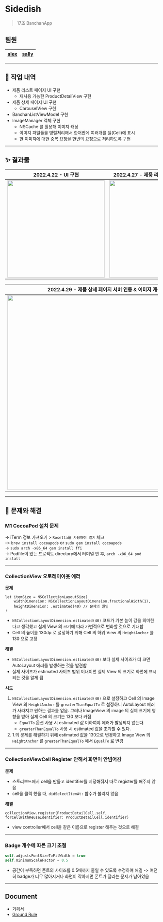 # Sidedish

> 17조 BanchanApp

## 팀원

| [alex](https://github.com/SongTaehwan) | [sally](https://github.com/sally4405) |
| -------------------------------------- | ------------------------------------- |

---

## 📙 작업 내역

- 제품 리스트 페이지 UI 구현
  - 재사용 가능한 ProductDetailView 구현
- 제품 상세 페이지 UI 구현
  - CarouselView 구현
- BanchanListViewModel 구현
- ImageManager 객체 구현
  - NSCache 를 활용해 이미지 캐싱
  - 이미지 파일들을 병렬처리해서 한꺼번에 여러개를 셀(Cell)에 표시
  - 한 이미지에 대한 중복 요청을 한번의 요청으로 처리하도록 구현

---

## ✨ 결과물

| 2022.4.22 - UI 구현                                                                                                             | 2022.4.27 - 제품 리스트 페이지 서버 연동                                                                                             |
| ------------------------------------------------------------------------------------------------------------------------------- | ------------------------------------------------------------------------------------------------------------------------------- |
| <img width="320" src="https://user-images.githubusercontent.com/42037023/164586202-7120fc59-72ad-41d4-a089-dfb58af86c8f.gif" /> | <img width="320" src="https://user-images.githubusercontent.com/42037023/165467791-1114830f-3168-4791-8651-1354c6994f3b.gif" /> |

| 2022.4.29 - 제품 상세 페이지 서버 연동 & 이미지 캐싱 |
| --- |
| <img width="640" src="https://user-images.githubusercontent.com/45891045/166081794-818bc4fb-a928-43f2-a152-ef808c78526c.gif"> |

---

## 🧐 문제와 해결

### M1 CocoaPod 설치 문제

-> iTerm 정보 가져오기 > `Rosetta를 사용하여 열기` 체크 <br>
-> `brew install cocoapods` or `sudo gem install cocoapods` <br>
-> `sudo arch -x86_64 gem install ffi` <br>
-> Podfile이 있는 프로젝트 directory에서 터미널 연 후, `arch -x86_64 pod install` <br>

---

### CollectionView 오토레이아웃 에러

**문제**

```swift=
let itemSize = NSCollectionLayoutSize(
    widthDimension: NSCollectionLayoutDimension.fractionalWidth(1),
    heightDimension: .estimated(40) // 문제의 원인
)
```

- `NSCollectionLayoutDimension.estimated(40)` 코드가 기본 높이 값을 의미한다고 생각했고 실제 View 의 크기에 따라 가변적으로 변화할 것으로 기대함
- Cell 의 높이를 130dp 로 설정하기 위해 Cell 의 하위 View 의 `HeightAnchor` 를 130 으로 고정

**해결**

- `NSCollectionLayoutDimension.estimated(40)` 보다 실제 사이즈가 더 크면 AutoLayout 에러를 발생하는 것을 발견함
- 실제 사이즈가 estimated 사이즈 범위 이내이면 실제 View 의 크기로 화면에 표시되는 것을 알게 됨

**시도**

1. `NSCollectionLayoutDimension.estimated(40)` 으로 설정하고 Cell 의 Image View 의 `HeightAnchor` 를 `greaterThanEqualTo` 로 설정하니 AutuLayout 에러가 사라지고 원하는 결과를 얻음. 그러나 ImageView 의 image 의 실제 크기에 영향을 받아 실제 Cell 의 크기는 130 보다 커짐
   - `EqualTo` 옵션 사용 시 estimated 값 이하여야 에러가 발생되지 않는다.
   - `greaterThanEqualTo` 사용 시 estimated 값을 초과할 수 있다.
2. 1.의 문제를 해결하기 위해 estimated 값을 130으로 변경하고 Image View 의 `HeightAnchor` 를 `greaterThanEqualTo` 에서 `EqualTo` 로 변경

---

### CollectionViewCell Register 안해서 화면이 안넘어감

**문제**

- 스토리보드에서 cell을 만들고 identifier를 지정해줘서 따로 register를 해주지 않음
- cell을 클릭 했을 때, `didSelectItemAt:` 함수가 불리지 않음

**해결**

```swift=
collectionView.register(ProductDetailCell.self, forCellWithReuseIdentifier: ProductDetailCell.identifier)
```

- view controller에서 cell을 같은 이름으로 register 해주는 것으로 해결

---

### Badge 개수에 따른 크기 조절

```swift
self.adjustsFontSizeToFitWidth = true
self.minimumScaleFactor = 0.5
```

- 공간이 부족하면 폰트의 사이즈를 0.5배까지 줄일 수 있도록 수정하여 해결
  -> 여전히 badge가 너무 많아지거나 화면이 작아지면 폰트가 잘리는 문제가 남아있음

---

## Document

- [기획서](https://www.figma.com/proto/mgYPOFyc7Aj6WI9j9GHcSy/%EB%AA%A8%EB%B0%94%EC%9D%BC_%EC%98%A8%EB%9D%BC%EC%9D%B8-%EC%A3%BC%EB%AC%B8-%EC%84%9C%EB%B9%84%EC%8A%A4?node-id=7140%3A3179&scaling=contain&page-id=9%3A1171)
- [Ground Rule](https://github.com/SongTaehwan/sidedish/wiki/Ground-Rule)
